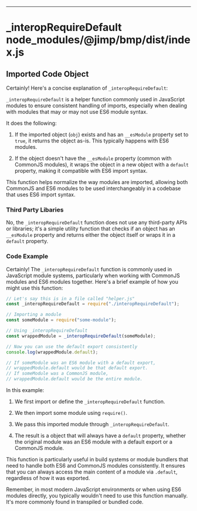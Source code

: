

  
---
# _interopRequireDefault node_modules/@jimp/bmp/dist/index.js
## Imported Code Object
Certainly! Here's a concise explanation of `_interopRequireDefault`:

`_interopRequireDefault` is a helper function commonly used in JavaScript modules to ensure consistent handling of imports, especially when dealing with modules that may or may not use ES6 module syntax.

It does the following:

1. If the imported object (`obj`) exists and has an `__esModule` property set to `true`, it returns the object as-is. This typically happens with ES6 modules.

2. If the object doesn't have the `__esModule` property (common with CommonJS modules), it wraps the object in a new object with a `default` property, making it compatible with ES6 import syntax.

This function helps normalize the way modules are imported, allowing both CommonJS and ES6 modules to be used interchangeably in a codebase that uses ES6 import syntax.

### Third Party Libaries

No, the `_interopRequireDefault` function does not use any third-party APIs or libraries; it's a simple utility function that checks if an object has an `__esModule` property and returns either the object itself or wraps it in a `default` property.

### Code Example

Certainly! The `_interopRequireDefault` function is commonly used in JavaScript module systems, particularly when working with CommonJS modules and ES6 modules together. Here's a brief example of how you might use this function:

```javascript
// Let's say this is in a file called "helper.js"
const _interopRequireDefault = require("./interopRequireDefault");

// Importing a module
const someModule = require("some-module");

// Using _interopRequireDefault
const wrappedModule = _interopRequireDefault(someModule);

// Now you can use the default export consistently
console.log(wrappedModule.default);

// If someModule was an ES6 module with a default export, 
// wrappedModule.default would be that default export.
// If someModule was a CommonJS module, 
// wrappedModule.default would be the entire module.
```

In this example:

1. We first import or define the `_interopRequireDefault` function.

2. We then import some module using `require()`.

3. We pass this imported module through `_interopRequireDefault`.

4. The result is a object that will always have a `default` property, whether the original module was an ES6 module with a default export or a CommonJS module.

This function is particularly useful in build systems or module bundlers that need to handle both ES6 and CommonJS modules consistently. It ensures that you can always access the main content of a module via `.default`, regardless of how it was exported.

Remember, in most modern JavaScript environments or when using ES6 modules directly, you typically wouldn't need to use this function manually. It's more commonly found in transpiled or bundled code.


  